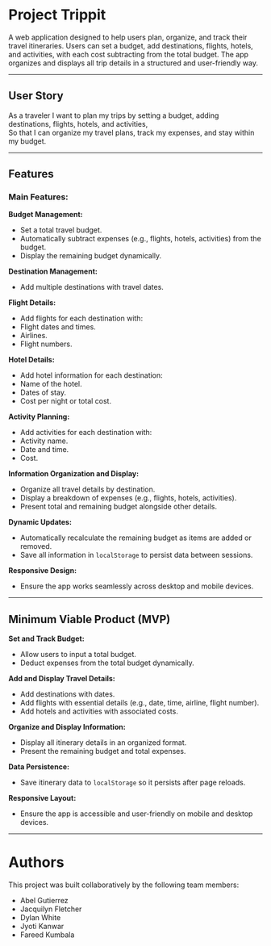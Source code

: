 # Project Trippit

A web application designed to help users plan, organize, and track their travel itineraries. Users can set a budget, add destinations, flights, hotels, and activities, with each cost subtracting from the total budget. The app organizes and displays all trip details in a structured and user-friendly way.

---

## **User Story**

As a traveler I want to plan my trips by setting a budget, adding destinations, flights, hotels, and activities,  
So that I can organize my travel plans, track my expenses, and stay within my budget.

---

## **Features**

### **Main Features:**

**Budget Management:**
- Set a total travel budget.
- Automatically subtract expenses (e.g., flights, hotels, activities) from the budget.
- Display the remaining budget dynamically.

**Destination Management:**
- Add multiple destinations with travel dates.

**Flight Details:**
- Add flights for each destination with:
- Flight dates and times.
- Airlines.
- Flight numbers.

**Hotel Details:**
- Add hotel information for each destination:
- Name of the hotel.
- Dates of stay.
- Cost per night or total cost.

**Activity Planning:**
- Add activities for each destination with:
- Activity name.
- Date and time.
- Cost.

**Information Organization and Display:**
- Organize all travel details by destination.
- Display a breakdown of expenses (e.g., flights, hotels, activities).
- Present total and remaining budget alongside other details.

**Dynamic Updates:**
- Automatically recalculate the remaining budget as items are added or removed.
- Save all information in `localStorage` to persist data between sessions.

**Responsive Design:**
- Ensure the app works seamlessly across desktop and mobile devices.

---

## **Minimum Viable Product (MVP)**

**Set and Track Budget:**
- Allow users to input a total budget.
- Deduct expenses from the total budget dynamically.

**Add and Display Travel Details:**
- Add destinations with dates.
- Add flights with essential details (e.g., date, time, airline, flight number).
- Add hotels and activities with associated costs.

**Organize and Display Information:**
- Display all itinerary details in an organized format.
- Present the remaining budget and total expenses.

**Data Persistence:**
- Save itinerary data to `localStorage` so it persists after page reloads.

**Responsive Layout:**
- Ensure the app is accessible and user-friendly on mobile and desktop devices.

---

# Authors

This project was built collaboratively by the following team members:

- Abel Gutierrez
- Jacquilyn Fletcher
- Dylan White
- Jyoti Kanwar
- Fareed Kumbala